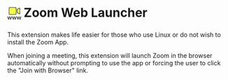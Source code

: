 <h1>
<sub>
<img src="https://raw.githubusercontent.com/conceptualspace/web-launcher-for-zoom/main/src/img/icon.png" height="32" width="32">
</sub>Zoom Web Launcher
</h1>

This extension makes life easier for those who use Linux or do not wish to install the Zoom App.

When joining a meeting, this extension will launch Zoom in the browser automatically without prompting to use the app or forcing the user to click the "Join with Browser" link. 
